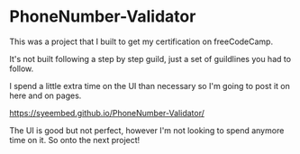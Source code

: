# PhoneNumber-Validator

This was a project that I built to get my certification on freeCodeCamp.

It's not built following a step by step guild, just a set of guildlines you had to follow.

I spend a little extra time on the UI than necessary so I'm going to post it on here and on pages. 

https://syeembed.github.io/PhoneNumber-Validator/

The UI is good but not perfect, however I'm not looking to spend anymore time on it. So onto the next project!

